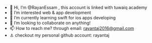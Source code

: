 - 👋 Hi, I’m @RayanEssam , this account is linked with tuwaiq academy 
- 👀 I’m interested web & app development
- 🌱 I’m currently learning swift for ios apps developing
- 💞️ I’m looking to collaborate on anything!
- 📫 How to reach me? through email: rayantaj2016@gmail.com
- ⚓️ checkout my personal github account: rayantaj

<!---
RayanEssam/RayanEssam is a ✨ special ✨ repository because its `README.md` (this file) appears on your GitHub profile.
You can click the Preview link to take a look at your changes.
--->
